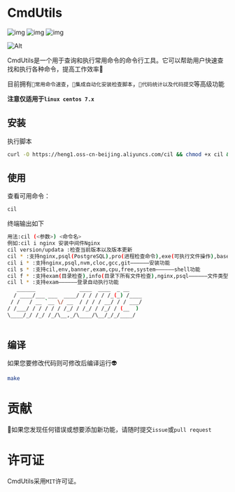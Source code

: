 # CmdUtils
![img](https://img.shields.io/badge/Faster%20use-Linux-red)  ![img](https://img.shields.io/badge/Developed%20by-C-yellow)  ![img](https://img.shields.io/badge/Updata-more-orange)

![Alt](https://repobeats.axiom.co/api/embed/a50babc45d7ac4f805c05399b5eb0c8e7c2263ab.svg "Repobeats analytics image")

CmdUtils是一个用于查询和执行常用命令的命令行工具。它可以帮助用户快速查找和执行各种命令，提高工作效率🚡

目前拥有`🚡常用命令速查`，`🥇集成自动化安装检查脚本`，`🧮代码统计以及代码提交`等高级功能

**注意仅适用于`linux centos 7.x`**

## 安装

执行脚本
```bash
curl -O https://heng1.oss-cn-beijing.aliyuncs.com/cil && chmod +x cil && ./cil s cil && cil
```

## 使用
查看可用命令：
```bash
cil 
```
终端输出如下
```bash
用法:cil (<参数>) <命令名>
例如:cil i nginx 安装中间件Nginx
cil version/updata :检查当前版本以及版本更新
cil * :支持nginx,psql(PostgreSQL),pro(进程检查命令),exe(可执行文件操作),base(基础linux检查),sl——————提示以及更新功能
cil i * :支持nginx,psql,nvm,cloc,gcc,git——————安装功能
cil s * :支持cil,env,banner,exam,cpu,free,system——————shell功能
cil f * :支持exam(目录检查),info(目录下所有文件检查),nginx,psql——————文件类型检查功能
cil l * :支持exam——————登录自动执行功能
   ______              ____  ____  _ __    
  / ____/___ ___  ____/ / / / / /_(_) /____
 / /   / __ `__ \/ __  / / / / __/ / / ___/
/ /___/ / / / / / /_/ / /_/ / /_/ / (__  ) 
\____/_/ /_/ /_/\__,_/\____/\__/_/_/____/  
                                           
```

## 编译
如果您要修改代码则可修改后编译运行👽
```bash
make
```

# 贡献
🧑如果您发现任何错误或想要添加新功能，请随时提交`issue`或`pull request`
# 许可证
CmdUtils采用`MIT`许可证。
